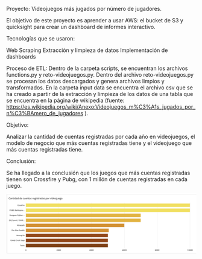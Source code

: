 Proyecto: Videojuegos más jugados por número de jugadores.

El objetivo de este proyecto es aprender a usar AWS: el bucket de S3 y quicksight para crear un dashboard de informes interactivo.


Tecnologías que se usaron:

Web Scraping
Extracción y limpieza de datos
Implementación de dashboards

Proceso de ETL:
Dentro de la carpeta scripts, se encuentran los archivos functions.py y reto-videojuegos.py. Dentro del archivo reto-videojuegos.py se procesan los datos descargados y genera archivos limpios y transformados.
En la carpeta input data se encuentra el archivo csv que se ha creado a partir de la extracción y limpieza de los datos de una tabla que se encuentra en la página de wikipedia (fuente: https://es.wikipedia.org/wiki/Anexo:Videojuegos_m%C3%A1s_jugados_por_n%C3%BAmero_de_jugadores ).  

Objetivo:

Analizar la cantidad de cuentas registradas por cada año en videojuegos, el modelo de negocio que más cuentas registradas tiene y el videojuego que más cuentas registradas tiene.

Conclusión:

Se ha llegado a la conclusión que los juegos que más cuentas registradas tienen son Crossfire y Pubg, con 1 millón de cuentas registradas en cada juego. 


![Juegos más descargados](https://github.com/FrancaTortaroloo/reto-aws/blob/main/assets/Captura%20de%20pantalla%202024-10-10%20a%20la(s)%2012.39.14.png)
